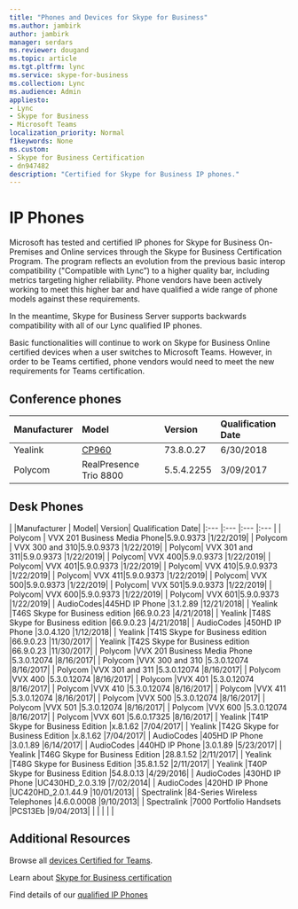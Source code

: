 ```yaml
---
title: "Phones and Devices for Skype for Business"
ms.author: jambirk
author: jambirk
manager: serdars
ms.reviewer: dougand
ms.topic: article
ms.tgt.pltfrm: lync
ms.service: skype-for-business
ms.collection: Lync
ms.audience: Admin
appliesto:
- Lync
- Skype for Business 
- Microsoft Teams
localization_priority: Normal
f1keywords: None
ms.custom:
- Skype for Business Certification
- dn947482
description: "Certified for Skype for Business IP phones."
---
```


# IP Phones

Microsoft has tested and certified IP phones for Skype for Business On-Premises and Online services through the Skype for Business Certification Program. The program reflects an evolution from the previous basic interop compatibility ("Compatible with Lync”) to a higher quality bar, including metrics targeting higher reliability. Phone vendors have been actively working to meet this higher bar and have qualified a wide range of phone models against these requirements.

In the meantime, Skype for Business Server supports backwards compatibility with all of our Lync qualified IP phones.

Basic functionalities will continue to work on Skype for Business Online certified devices when a user switches to Microsoft Teams. However, in order to be Teams certified, phone vendors would need to meet the new requirements for Teams certification.

## Conference phones

|Manufacturer | Model| Version| Qualification Date|
|:--- |:--- |:--- |:--- |
| Yealink| [CP960](https://products.office.com/en-us/microsoft-teams/across-devices/devices/product?deviceid=e2ac36b9-998d-4952-8c4a-1df350ace44b)| 73.8.0.27| 6/30/2018|
| Polycom| RealPresence Trio 8800| 5.5.4.2255| 3/09/2017|

## Desk Phones

| |Manufacturer | Model| Version| Qualification Date|
|:--- |:--- |:--- |:--- |
| Polycom | VVX 201 Business Media Phone|5.9.0.9373 |1/22/2019|
| Polycom | VVX 300 and 310|5.9.0.9373 |1/22/2019|
| Polycom| VVX 301 and 311|5.9.0.9373 |1/22/2019|
| Polycom| VVX 400|5.9.0.9373 |1/22/2019|
| Polycom| VVX 401|5.9.0.9373 |1/22/2019|
| Polycom| VVX 410|5.9.0.9373 |1/22/2019|
| Polycom| VVX 411|5.9.0.9373 |1/22/2019|
| Polycom| VVX 500|5.9.0.9373 |1/22/2019|
| Polycom| VVX 501|5.9.0.9373 |1/22/2019|
| Polycom| VVX 600|5.9.0.9373 |1/22/2019|
| Polycom| VVX 601|5.9.0.9373 |1/22/2019|
| AudioCodes|445HD IP Phone |3.1.2.89 |12/21/2018|
| Yealink |T46S Skype for Business edition |66.9.0.23 |4/21/2018|
| Yealink |T48S Skype for Business edition |66.9.0.23 |4/21/2018|
| AudioCodes |450HD IP Phone |3.0.4.120 |1/12/2018|
| Yealink |T41S Skype for Business edition |66.9.0.23 |11/30/2017|
| Yealink |T42S Skype for Business edition |66.9.0.23 |11/30/2017|
| Polycom |VVX 201 Business Media Phone |5.3.0.12074 |8/16/2017|
| Polycom |VVX 300 and 310 |5.3.0.12074 |8/16/2017|
| Polycom |VVX 301 and 311 |5.3.0.12074 |8/16/2017|
| Polycom |VVX 400 |5.3.0.12074 |8/16/2017|
| Polycom |VVX 401 |5.3.0.12074 |8/16/2017|
| Polycom |VVX 410 |5.3.0.12074 |8/16/2017|
| Polycom |VVX 411 |5.3.0.12074 |8/16/2017|
| Polycom |VVX 500 |5.3.0.12074 |8/16/2017|
| Polycom |VVX 501 |5.3.0.12074 |8/16/2017|
| Polycom |VVX 600 |5.3.0.12074 |8/16/2017|
| Polycom |VVX 601 |5.6.0.17325 |8/16/2017|
| Yealink |T41P Skype for Business Edition |x.8.1.62 |7/04/2017|
| Yealink |T42G Skype for Business Edition |x.8.1.62 |7/04/2017|
| AudioCodes |405HD IP Phone |3.0.1.89 |6/14/2017|
| AudioCodes |440HD IP Phone |3.0.1.89 |5/23/2017|
| Yealink |T46G Skype for Business Edition |28.8.1.52 |2/11/2017|
| Yealink |T48G Skype for Business Edition |35.8.1.52 |2/11/2017|
| Yealink |T40P Skype for Business Edition |54.8.0.13 |4/29/2016|
| AudioCodes |430HD IP Phone |UC430HD_2.0.3.19 |7/02/2014|
| AudioCodes |420HD IP Phone |UC420HD_2.0.1.44.9 |10/01/2013|
| Spectralink |84-Series Wireless Telephones |4.6.0.0008 |9/10/2013|
| Spectralink |7000 Portfolio Handsets |PCS13Eb |9/04/2013|
| | | | |

## Additional Resources

Browse all [devices Certified for Teams](http://products.office.com/microsoft-teams/across-devices/devices).

Learn about [Skype for Business certification](overview.md)

Find details of our [qualified IP Phones](../lync-cert/ip-phones.md)
